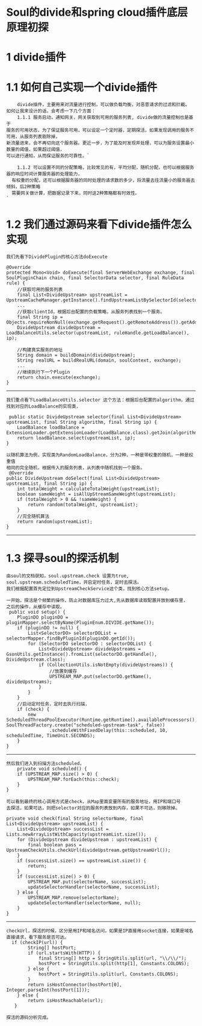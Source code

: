 # Soul的divide和spring cloud插件底层原理初探 #
# 1 divide插件	
# 1.1 如何自己实现一个divide插件   #
		
		divide插件，主要用来对流量进行控制，可以做负载均衡，对恶意请求的过滤和拦截。
	如何让我来设计的话，会考虑一下几个方面：
		1.1.1 服务启动，通知网关，网关获取到可用的服务列表, divide做的流量控制也是基于
	服务的可用状态，为了保证服务可用，可以设定一个定时器，定期探活，如果发现调用的服务不可用，从服务列表剔除掉，
	新流量进来，会不再切向这个服务器。更近一步，为了能及时发现并处理，可以为服务设置最小数量的阈值，如果超过阈值，
	可以进行通知，从而保证服务的可靠性。`
	
 		1.1.2 可以设置不同的分配策略，比较常见的有，平均分配，随机分配，也可以根据服务器的响应时间计算服务器的处理能力，
      有权重的分配，还可以根据服务器的同时处理的请求数的多少，将流量去往流量小的服务器去倾斜，后2种策略
      需要网关做计算，把数据记录下来，同时这2种策略都有时效性。
	` 
# 1.2 我们通过源码来看下divide插件怎么实现 #

	我们先看下DividePlugin的核心方法doExecute

	@Override
    protected Mono<Void> doExecute(final ServerWebExchange exchange, final SoulPluginChain chain, final SelectorData selector, final RuleData rule) {
        //获取可用的服务列表
        final List<DivideUpstream> upstreamList = UpstreamCacheManager.getInstance().findUpstreamListBySelectorId(selector.getId());
        ...
		//获取clientId，根据后台配置的负载策略，从服务列表找到一个服务。
        final String ip = Objects.requireNonNull(exchange.getRequest().getRemoteAddress()).getAddress().getHostAddress();
        DivideUpstream divideUpstream = LoadBalanceUtils.selector(upstreamList, ruleHandle.getLoadBalance(), ip);
        
        //构建真实服务的地址 
        String domain = buildDomain(divideUpstream);
        String realURL = buildRealURL(domain, soulContext, exchange);
       	...
		//继续执行下一个Plugin
        return chain.execute(exchange);
    }


----------

	我们重点看下LoadBalanceUtils.selector 这个方法：根据后台配置的algorithm，通过
	找到对应的LoadBalance的实现类，

	 public static DivideUpstream selector(final List<DivideUpstream> upstreamList, final String algorithm, final String ip) {
        LoadBalance loadBalance = ExtensionLoader.getExtensionLoader(LoadBalance.class).getJoin(algorithm);
        return loadBalance.select(upstreamList, ip);
    }

	以随机算法为例，实现类为RandomLoadBalance，分为2种，一种是带权重的随机，一种是权重值
	相同的完全随机，根据传入的服务列表，从列表中随机找到一个服务。
	 @Override
    public DivideUpstream doSelect(final List<DivideUpstream> upstreamList, final String ip) {
        int totalWeight = calculateTotalWeight(upstreamList);
        boolean sameWeight = isAllUpStreamSameWeight(upstreamList);
        if (totalWeight > 0 && !sameWeight) {
            return random(totalWeight, upstreamList);
        }
        //完全随机算法
        return random(upstreamList);
    }

	

----------
# 1.3 探寻soul的探活机制 #
	
	由soul的文档获知，soul.upstream.check 设置为true,
	soul.upstream.scheduledTime，开启定时任务，定时去探活。
	我们根据配置首先定位到UpstreamCheckService这个类，找到核心方法setup。
	
	一开始，探活是个频繁的操作，防止对数据库压力过大,先从数据库读取配置并放到缓存里，
	之后的操作，从缓存中读取。
	 public void setup() {
        PluginDO pluginDO = pluginMapper.selectByName(PluginEnum.DIVIDE.getName());
        if (pluginDO != null) {
            List<SelectorDO> selectorDOList = selectorMapper.findByPluginId(pluginDO.getId());
            for (SelectorDO selectorDO : selectorDOList) {
                List<DivideUpstream> divideUpstreams = GsonUtils.getInstance().fromList(selectorDO.getHandle(), DivideUpstream.class);
                if (CollectionUtils.isNotEmpty(divideUpstreams)) {
					//放置到缓存
                    UPSTREAM_MAP.put(selectorDO.getName(), divideUpstreams);
                }
            }
        }
		//启动定时任务，定时去执行扫描，
        if (check) {
            new ScheduledThreadPoolExecutor(Runtime.getRuntime().availableProcessors(), SoulThreadFactory.create("scheduled-upstream-task", false))
                    .scheduleWithFixedDelay(this::scheduled, 10, scheduledTime, TimeUnit.SECONDS);
        }
    }
	

----------


	然后我们进入到扫描方法scheduled，
		private void scheduled() {
        if (UPSTREAM_MAP.size() > 0) {
            UPSTREAM_MAP.forEach(this::check);
        }
    }
	
	可以看到最终的核心调用方式是check，从Map里面变量所有的服务地址，用IP和端口号
	去探活，如果可达，则把selector对应的服务列表放到内存，如果不可达，则移除掉。

	private void check(final String selectorName, final List<DivideUpstream> upstreamList) {
        List<DivideUpstream> successList = Lists.newArrayListWithCapacity(upstreamList.size());
        for (DivideUpstream divideUpstream : upstreamList) {
            final boolean pass = UpstreamCheckUtils.checkUrl(divideUpstream.getUpstreamUrl());
        }
        if (successList.size() == upstreamList.size()) {
            return;
        }
        if (successList.size() > 0) {
            UPSTREAM_MAP.put(selectorName, successList);
            updateSelectorHandler(selectorName, successList);
        } else {
            UPSTREAM_MAP.remove(selectorName);
            updateSelectorHandler(selectorName, null);
        }
    }
	

----------


	checkUrl，探活的时候，区分是用IP和域名访问，如果是IP直接用socket连接，如果是域名
	直接请求，看下服务是否可达。
	  if (checkIP(url)) {
            String[] hostPort;
            if (url.startsWith(HTTP)) {
                final String[] http = StringUtils.split(url, "\\/\\/");
                hostPort = StringUtils.split(http[1], Constants.COLONS);
            } else {
                hostPort = StringUtils.split(url, Constants.COLONS);
            }
            return isHostConnector(hostPort[0], Integer.parseInt(hostPort[1]));
        } else {
            return isHostReachable(url);
       }
	
	探活的源码分析完成。

	
	
	

		
